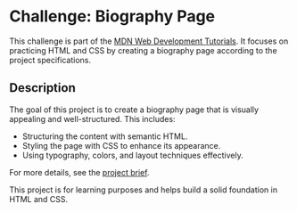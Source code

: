# Challenge: Biography Page

This challenge is part of the [MDN Web Development Tutorials](https://developer.mozilla.org/en-US/docs/Learn_web_development). It focuses on practicing HTML and CSS by creating a biography page according to the project specifications.

## Description

The goal of this project is to create a biography page that is visually appealing and well-structured. This includes:

- Structuring the content with semantic HTML.
- Styling the page with CSS to enhance its appearance.
- Using typography, colors, and layout techniques effectively.

For more details, see the [project brief](https://developer.mozilla.org/en-US/docs/Learn_web_development/Core/Styling_basics/Styling_a_bio_page#project_brief).

This project is for learning purposes and helps build a solid foundation in HTML and CSS.